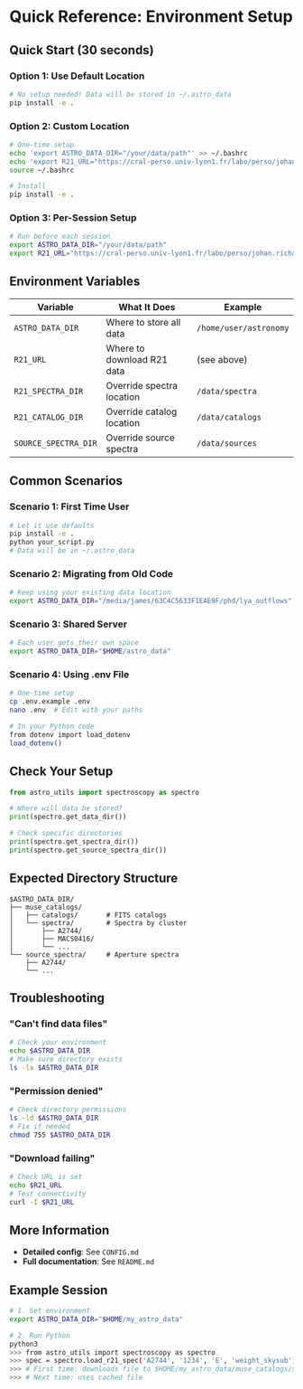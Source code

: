 # Quick Reference: Environment Setup

## Quick Start (30 seconds)

### Option 1: Use Default Location
```bash
# No setup needed! Data will be stored in ~/.astro_data
pip install -e .
```

### Option 2: Custom Location
```bash
# One-time setup
echo 'export ASTRO_DATA_DIR="/your/data/path"' >> ~/.bashrc
echo 'export R21_URL="https://cral-perso.univ-lyon1.fr/labo/perso/johan.richard/MUSE_data_release/"' >> ~/.bashrc
source ~/.bashrc

# Install
pip install -e .
```

### Option 3: Per-Session Setup
```bash
# Run before each session
export ASTRO_DATA_DIR="/your/data/path"
export R21_URL="https://cral-perso.univ-lyon1.fr/labo/perso/johan.richard/MUSE_data_release/"
```

## Environment Variables

| Variable | What It Does | Example |
|----------|--------------|---------|
| `ASTRO_DATA_DIR` | Where to store all data | `/home/user/astronomy` |
| `R21_URL` | Where to download R21 data | (see above) |
| `R21_SPECTRA_DIR` | Override spectra location | `/data/spectra` |
| `R21_CATALOG_DIR` | Override catalog location | `/data/catalogs` |
| `SOURCE_SPECTRA_DIR` | Override source spectra | `/data/sources` |

## Common Scenarios

### Scenario 1: First Time User
```bash
# Let it use defaults
pip install -e .
python your_script.py
# Data will be in ~/.astro_data
```

### Scenario 2: Migrating from Old Code
```bash
# Keep using your existing data location
export ASTRO_DATA_DIR="/media/james/63C4C5633F1EAE9F/phd/lya_outflows"
```

### Scenario 3: Shared Server
```bash
# Each user gets their own space
export ASTRO_DATA_DIR="$HOME/astro_data"
```

### Scenario 4: Using .env File
```bash
# One-time setup
cp .env.example .env
nano .env  # Edit with your paths

# In your Python code
from dotenv import load_dotenv
load_dotenv()
```

## Check Your Setup

```python
from astro_utils import spectroscopy as spectro

# Where will data be stored?
print(spectro.get_data_dir())

# Check specific directories
print(spectro.get_spectra_dir())
print(spectro.get_source_spectra_dir())
```

## Expected Directory Structure

```
$ASTRO_DATA_DIR/
├── muse_catalogs/
│   ├── catalogs/       # FITS catalogs
│   └── spectra/        # Spectra by cluster
│       ├── A2744/
│       ├── MACS0416/
│       └── ...
└── source_spectra/     # Aperture spectra
    ├── A2744/
    └── ...
```

## Troubleshooting

### "Can't find data files"
```bash
# Check your environment
echo $ASTRO_DATA_DIR
# Make sure directory exists
ls -la $ASTRO_DATA_DIR
```

### "Permission denied"
```bash
# Check directory permissions
ls -ld $ASTRO_DATA_DIR
# Fix if needed
chmod 755 $ASTRO_DATA_DIR
```

### "Download failing"
```bash
# Check URL is set
echo $R21_URL
# Test connectivity
curl -I $R21_URL
```

## More Information

- **Detailed config**: See `CONFIG.md`
- **Full documentation**: See `README.md`

## Example Session

```bash
# 1. Set environment
export ASTRO_DATA_DIR="$HOME/my_astro_data"

# 2. Run Python
python3
>>> from astro_utils import spectroscopy as spectro
>>> spec = spectro.load_r21_spec('A2744', '1234', 'E', 'weight_skysub')
>>> # First time: downloads file to $HOME/my_astro_data/muse_catalogs/spectra/A2744/
>>> # Next time: uses cached file
```
